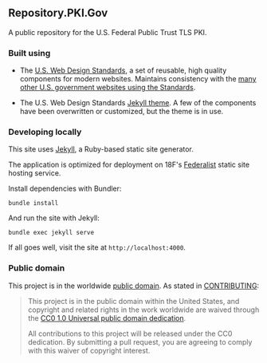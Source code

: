 ## Repository.PKI.Gov

A public repository for the U.S. Federal Public Trust TLS PKI.

### Built using

* The [U.S. Web Design Standards](https://standards.usa.gov), a set of reusable, high quality components for modern websites. Maintains consistency with the [many other U.S. government websites using the Standards](https://github.com/uswds/uswds/blob/develop/docs/WHO_IS_USING_USWDS.md).

* The U.S. Web Design Standards [Jekyll theme](https://github.com/18F/uswds-jekyll). A few of the components have been overwritten or customized, but the theme is in use.

### Developing locally

This site uses [Jekyll](https://jekyllrb.com), a Ruby-based static site generator.

The application is optimized for deployment on 18F's [Federalist](https://federalist.18f.gov) static site hosting service.

Install dependencies with Bundler:

```
bundle install
```

And run the site with Jekyll:

```
bundle exec jekyll serve
```

If all goes well, visit the site at `http://localhost:4000`.

### Public domain

This project is in the worldwide [public domain](LICENSE.md). As stated in [CONTRIBUTING](CONTRIBUTING.md):

> This project is in the public domain within the United States, and copyright and related rights in the work worldwide are waived through the [CC0 1.0 Universal public domain dedication](https://creativecommons.org/publicdomain/zero/1.0/).
>
> All contributions to this project will be released under the CC0 dedication. By submitting a pull request, you are agreeing to comply with this waiver of copyright interest.
